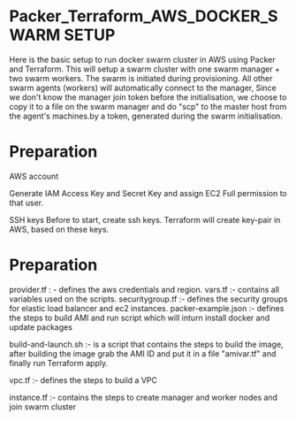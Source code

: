 # Packer_Terraform_AWS_DOCKER_SWARM SETUP

Here is the basic setup to run docker swarm cluster in AWS using Packer and Terraform. This will setup a swarm cluster with one swarm manager + two swarm workers. The swarm is initiated during provisioning. All other swarm agents (workers) will automatically connect to the manager, Since we don't know the manager join token before the initialisation, we choose to copy it to a file on the swarm manager and do "scp" to the master host from the agent's machines.by a token, generated during the swarm initialisation. 

# Preparation 

AWS account

Generate IAM Access Key and Secret Key and assign EC2 Full permission to that user. 

SSH keys
Before to start, create ssh keys. Terraform will create key-pair in AWS, based on these keys.

# Preparation 

provider.tf : - defines the aws credentials and region.
vars.tf :-  contains all variables used on the scripts.
securitygroup.tf :- defines the security groups for elastic load balancer and ec2 instances.
packer-example.json :-  defines the steps to build AMI and run script which will inturn install docker and update packages

build-and-launch.sh :-  is a script that contains the steps to build the image, after building the image grab the AMI ID and put it  in a file "amivar.tf" and finally run Terraform apply. 

vpc.tf	:-              defines the steps to build a VPC

instance.tf :-          contains the steps to create manager and worker nodes and join swarm cluster
